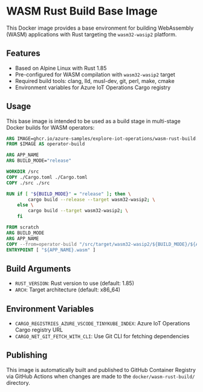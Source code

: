 # WASM Rust Build Base Image

This Docker image provides a base environment for building WebAssembly (WASM) applications with Rust targeting the `wasm32-wasip2` platform.

## Features

- Based on Alpine Linux with Rust 1.85
- Pre-configured for WASM compilation with `wasm32-wasip2` target
- Required build tools: clang, lld, musl-dev, git, perl, make, cmake
- Environment variables for Azure IoT Operations Cargo registry

## Usage

This base image is intended to be used as a build stage in multi-stage Docker builds for WASM operators:

```dockerfile
ARG IMAGE=ghcr.io/azure-samples/explore-iot-operations/wasm-rust-build:latest
FROM $IMAGE AS operator-build

ARG APP_NAME
ARG BUILD_MODE="release"

WORKDIR /src
COPY ./Cargo.toml ./Cargo.toml
COPY ./src ./src

RUN if [ "${BUILD_MODE}" = "release" ]; then \
        cargo build --release --target wasm32-wasip2; \
    else \
        cargo build --target wasm32-wasip2; \
    fi

FROM scratch
ARG BUILD_MODE
ARG APP_NAME
COPY --from=operator-build "/src/target/wasm32-wasip2/${BUILD_MODE}/${APP_NAME}.wasm" "${APP_NAME}.wasm"
ENTRYPOINT [ "${APP_NAME}.wasm" ]
```

## Build Arguments

- `RUST_VERSION`: Rust version to use (default: 1.85)
- `ARCH`: Target architecture (default: x86_64)

## Environment Variables

- `CARGO_REGISTRIES_AZURE_VSCODE_TINYKUBE_INDEX`: Azure IoT Operations Cargo registry URL
- `CARGO_NET_GIT_FETCH_WITH_CLI`: Use Git CLI for fetching dependencies

## Publishing

This image is automatically built and published to GitHub Container Registry via GitHub Actions when changes are made to the `docker/wasm-rust-build/` directory.
